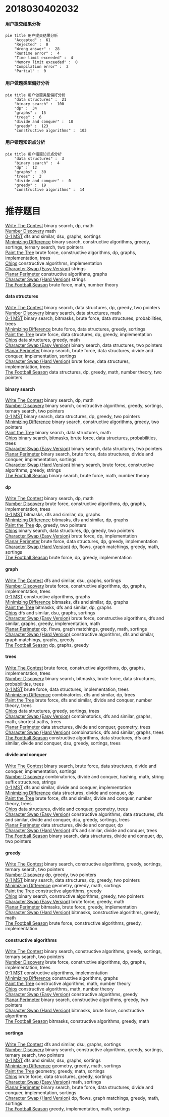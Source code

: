 # 2018030402032
<!-- tabs:start -->
#### **用户提交结果分析**

```mermaid
pie title 用户提交结果分析
    "Accepted" :  61
    "Rejected" :  0
    "Wrong answer" :  28
    "Runtime error" :  4
    "Time limit exceeded" :  4
    "Memory limit exceeded" :  0
    "Compilation error" :  2
    "Partial" :  0
```
#### **用户做题类型偏好分析**

```mermaid
pie title 用户做题类型偏好分析
    "data structures" :  21
    "binary search" :  100
    "dp" :  34
    "graphs" :  15
    "trees" :  6
    "divide and conquer" :  18
    "greedy" :  123
    "constructive algorithms" :  103
```
#### **用户错题知识点分析**

```mermaid
pie title 用户错题知识点分析
    "data structures" :  3
    "binary search" :  4
    "dp" :  12
    "graphs" :  30
    "trees" :  3
    "divide and conquer" :  0
    "greedy" :  19
    "constructive algorithms" :  14
```
<!-- tabs:end -->
# 推荐题目
[Write The Contest](http://codeforces.com/problemset/problem/1056/F)		binary search,
                        dp,
                        math		  
[Number Discovery](http://codeforces.com/problemset/problem/1242/D)		math		  
[0-1 MST](https://codeforces.com/contest/1243/problem/D)		dfs and similar,
                        dsu,
                        graphs,
                        sortings		  
[Minimizing Difference](http://codeforces.com/problemset/problem/1244/E)		binary search,
                        constructive algorithms,
                        greedy,
                        sortings,
                        ternary search,
                        two pointers		  
[Paint the Tree](http://codeforces.com/problemset/problem/1244/D)		brute force,
                        constructive algorithms,
                        dp,
                        graphs,
                        implementation,
                        trees		  
[Chips](http://codeforces.com/problemset/problem/1244/F)		constructive algorithms,
                        implementation		  
[Character Swap (Easy Version)](http://codeforces.com/problemset/problem/1243/B1)		strings		  
[Planar Perimeter](http://codeforces.com/problemset/problem/1242/E)		constructive algorithms,
                        graphs		  
[Character Swap (Hard Version)](http://codeforces.com/problemset/problem/1243/B2)		strings		  
[The Football Season](http://codeforces.com/problemset/problem/1244/C)		brute force,
                        math,
                        number theory		  
<!-- tabs:start -->
#### **data structures**
[Write The Contest](http://codeforces.com/problemset/problem/1492/C)		binary search,
                        data structures,
                        dp,
                        greedy,
                        two pointers		  
[Number Discovery](http://codeforces.com/problemset/problem/1490/G)		binary search,
                        data structures,
                        math		  
[0-1 MST](http://codeforces.com/problemset/problem/1479/D)		binary search,
                        bitmasks,
                        brute force,
                        data structures,
                        probabilities,
                        trees		  
[Minimizing Difference](http://codeforces.com/problemset/problem/1497/A)		brute force,
                        data structures,
                        greedy,
                        sortings		  
[Paint the Tree](http://codeforces.com/problemset/problem/1491/C)		brute force,
                        data structures,
                        dp,
                        greedy,
                        implementation		  
[Chips](http://codeforces.com/problemset/problem/1492/B)		data structures,
                        greedy,
                        math		  
[Character Swap (Easy Version)](http://codeforces.com/problemset/problem/1436/E)		binary search,
                        data structures,
                        two pointers		  
[Planar Perimeter](http://codeforces.com/problemset/problem/1461/D)		binary search,
                        brute force,
                        data structures,
                        divide and conquer,
                        implementation,
                        sortings		  
[Character Swap (Hard Version)](http://codeforces.com/problemset/problem/1511/C)		brute force,
                        data structures,
                        implementation,
                        trees		  
[The Football Season](http://codeforces.com/problemset/problem/1497/E1)		data structures,
                        dp,
                        greedy,
                        math,
                        number theory,
                        two pointers		  
#### **binary search**
[Write The Contest](http://codeforces.com/problemset/problem/1056/F)		binary search,
                        dp,
                        math		  
[Number Discovery](http://codeforces.com/problemset/problem/1244/E)		binary search,
                        constructive algorithms,
                        greedy,
                        sortings,
                        ternary search,
                        two pointers		  
[0-1 MST](http://codeforces.com/problemset/problem/1492/C)		binary search,
                        data structures,
                        dp,
                        greedy,
                        two pointers		  
[Minimizing Difference](http://codeforces.com/problemset/problem/1463/D)		binary search,
                        constructive algorithms,
                        greedy,
                        two pointers		  
[Paint the Tree](http://codeforces.com/problemset/problem/1490/G)		binary search,
                        data structures,
                        math		  
[Chips](http://codeforces.com/problemset/problem/1479/D)		binary search,
                        bitmasks,
                        brute force,
                        data structures,
                        probabilities,
                        trees		  
[Character Swap (Easy Version)](http://codeforces.com/problemset/problem/1436/E)		binary search,
                        data structures,
                        two pointers		  
[Planar Perimeter](http://codeforces.com/problemset/problem/1461/D)		binary search,
                        brute force,
                        data structures,
                        divide and conquer,
                        implementation,
                        sortings		  
[Character Swap (Hard Version)](http://codeforces.com/problemset/problem/1493/C)		binary search,
                        brute force,
                        constructive algorithms,
                        greedy,
                        strings		  
[The Football Season](http://codeforces.com/problemset/problem/1487/D)		binary search,
                        brute force,
                        math,
                        number theory		  
#### **dp**
[Write The Contest](http://codeforces.com/problemset/problem/1056/F)		binary search,
                        dp,
                        math		  
[Number Discovery](http://codeforces.com/problemset/problem/1244/D)		brute force,
                        constructive algorithms,
                        dp,
                        graphs,
                        implementation,
                        trees		  
[0-1 MST](https://codeforces.com/contest/1243/problem/E)		bitmasks,
                        dfs and similar,
                        dp,
                        graphs		  
[Minimizing Difference](http://codeforces.com/problemset/problem/1242/C)		bitmasks,
                        dfs and similar,
                        dp,
                        graphs		  
[Paint the Tree](https://codeforces.com/contest/1240/problem/B)		dp,
                        greedy,
                        two pointers		  
[Chips](http://codeforces.com/problemset/problem/1492/C)		binary search,
                        data structures,
                        dp,
                        greedy,
                        two pointers		  
[Character Swap (Easy Version)](https://codeforces.com/contest/1457/problem/C)		brute force,
                        dp,
                        implementation		  
[Planar Perimeter](http://codeforces.com/problemset/problem/1491/C)		brute force,
                        data structures,
                        dp,
                        greedy,
                        implementation		  
[Character Swap (Hard Version)](http://codeforces.com/problemset/problem/1437/C)		dp,
                        flows,
                        graph matchings,
                        greedy,
                        math,
                        sortings		  
[The Football Season](http://codeforces.com/problemset/problem/1499/B)		brute force,
                        dp,
                        greedy,
                        implementation		  
#### **graph**
[Write The Contest](https://codeforces.com/contest/1243/problem/D)		dfs and similar,
                        dsu,
                        graphs,
                        sortings		  
[Number Discovery](http://codeforces.com/problemset/problem/1244/D)		brute force,
                        constructive algorithms,
                        dp,
                        graphs,
                        implementation,
                        trees		  
[0-1 MST](http://codeforces.com/problemset/problem/1242/E)		constructive algorithms,
                        graphs		  
[Minimizing Difference](https://codeforces.com/contest/1243/problem/E)		bitmasks,
                        dfs and similar,
                        dp,
                        graphs		  
[Paint the Tree](http://codeforces.com/problemset/problem/1242/C)		bitmasks,
                        dfs and similar,
                        dp,
                        graphs		  
[Chips](http://codeforces.com/problemset/problem/1242/B)		dfs and similar,
                        dsu,
                        graphs,
                        sortings		  
[Character Swap (Easy Version)](http://codeforces.com/problemset/problem/1487/C)		brute force,
                        constructive algorithms,
                        dfs and similar,
                        graphs,
                        greedy,
                        implementation,
                        math		  
[Planar Perimeter](http://codeforces.com/problemset/problem/1437/C)		dp,
                        flows,
                        graph matchings,
                        greedy,
                        math,
                        sortings		  
[Character Swap (Hard Version)](http://codeforces.com/problemset/problem/1470/D)		constructive algorithms,
                        dfs and similar,
                        graph matchings,
                        graphs,
                        greedy		  
[The Football Season](http://codeforces.com/problemset/problem/1476/C)		dp,
                        graphs,
                        greedy		  
#### **trees**
[Write The Contest](http://codeforces.com/problemset/problem/1244/D)		brute force,
                        constructive algorithms,
                        dp,
                        graphs,
                        implementation,
                        trees		  
[Number Discovery](http://codeforces.com/problemset/problem/1479/D)		binary search,
                        bitmasks,
                        brute force,
                        data structures,
                        probabilities,
                        trees		  
[0-1 MST](http://codeforces.com/problemset/problem/1511/C)		brute force,
                        data structures,
                        implementation,
                        trees		  
[Minimizing Difference](http://codeforces.com/problemset/problem/1499/F)		combinatorics,
                        dfs and similar,
                        dp,
                        trees		  
[Paint the Tree](http://codeforces.com/problemset/problem/1491/E)		brute force,
                        dfs and similar,
                        divide and conquer,
                        number theory,
                        trees		  
[Chips](http://codeforces.com/problemset/problem/1466/D)		data structures,
                        greedy,
                        sortings,
                        trees		  
[Character Swap (Easy Version)](http://codeforces.com/problemset/problem/1495/D)		combinatorics,
                        dfs and similar,
                        graphs,
                        math,
                        shortest paths,
                        trees		  
[Planar Perimeter](http://codeforces.com/problemset/problem/1303/G)		data structures,
                        divide and conquer,
                        geometry,
                        trees		  
[Character Swap (Hard Version)](http://codeforces.com/problemset/problem/1454/E)		combinatorics,
                        dfs and similar,
                        graphs,
                        trees		  
[The Football Season](http://codeforces.com/problemset/problem/1494/D)		constructive algorithms,
                        data structures,
                        dfs and similar,
                        divide and conquer,
                        dsu,
                        greedy,
                        sortings,
                        trees		  
#### **divide and conquer**
[Write The Contest](http://codeforces.com/problemset/problem/1461/D)		binary search,
                        brute force,
                        data structures,
                        divide and conquer,
                        implementation,
                        sortings		  
[Number Discovery](http://codeforces.com/problemset/problem/1466/G)		combinatorics,
                        divide and conquer,
                        hashing,
                        math,
                        string suffix structures,
                        strings		  
[0-1 MST](http://codeforces.com/problemset/problem/1490/D)		dfs and similar,
                        divide and conquer,
                        implementation		  
[Minimizing Difference](https://codeforces.com/contest/1483/problem/C)		data structures,
                        divide and conquer,
                        dp		  
[Paint the Tree](http://codeforces.com/problemset/problem/1491/E)		brute force,
                        dfs and similar,
                        divide and conquer,
                        number theory,
                        trees		  
[Chips](http://codeforces.com/problemset/problem/1303/G)		data structures,
                        divide and conquer,
                        geometry,
                        trees		  
[Character Swap (Easy Version)](http://codeforces.com/problemset/problem/1494/D)		constructive algorithms,
                        data structures,
                        dfs and similar,
                        divide and conquer,
                        dsu,
                        greedy,
                        sortings,
                        trees		  
[Planar Perimeter](http://codeforces.com/problemset/problem/1482/E)		data structures,
                        divide and conquer,
                        dp		  
[Character Swap (Hard Version)](http://codeforces.com/problemset/problem/566/C)		dfs and similar,
                        divide and conquer,
                        trees		  
[The Football Season](http://codeforces.com/problemset/problem/1428/F)		binary search,
                        data structures,
                        divide and conquer,
                        dp,
                        two pointers		  
#### **greedy**
[Write The Contest](http://codeforces.com/problemset/problem/1244/E)		binary search,
                        constructive algorithms,
                        greedy,
                        sortings,
                        ternary search,
                        two pointers		  
[Number Discovery](https://codeforces.com/contest/1240/problem/B)		dp,
                        greedy,
                        two pointers		  
[0-1 MST](http://codeforces.com/problemset/problem/1492/C)		binary search,
                        data structures,
                        dp,
                        greedy,
                        two pointers		  
[Minimizing Difference](https://codeforces.com/contest/1496/problem/C)		geometry,
                        greedy,
                        math,
                        sortings		  
[Paint the Tree](http://codeforces.com/problemset/problem/1493/A)		constructive algorithms,
                        greedy		  
[Chips](http://codeforces.com/problemset/problem/1463/D)		binary search,
                        constructive algorithms,
                        greedy,
                        two pointers		  
[Character Swap (Easy Version)](http://codeforces.com/problemset/problem/1462/C)		brute force,
                        greedy,
                        math		  
[Planar Perimeter](http://codeforces.com/problemset/problem/1494/B)		bitmasks,
                        brute force,
                        greedy,
                        implementation		  
[Character Swap (Hard Version)](http://codeforces.com/problemset/problem/1492/D)		bitmasks,
                        constructive algorithms,
                        greedy,
                        math		  
[The Football Season](https://codeforces.com/contest/1483/problem/A)		brute force,
                        constructive algorithms,
                        greedy,
                        implementation		  
#### **constructive algorithms**
[Write The Contest](http://codeforces.com/problemset/problem/1244/E)		binary search,
                        constructive algorithms,
                        greedy,
                        sortings,
                        ternary search,
                        two pointers		  
[Number Discovery](http://codeforces.com/problemset/problem/1244/D)		brute force,
                        constructive algorithms,
                        dp,
                        graphs,
                        implementation,
                        trees		  
[0-1 MST](http://codeforces.com/problemset/problem/1244/F)		constructive algorithms,
                        implementation		  
[Minimizing Difference](http://codeforces.com/problemset/problem/1242/E)		constructive algorithms,
                        graphs		  
[Paint the Tree](https://codeforces.com/contest/1243/problem/C)		constructive algorithms,
                        math,
                        number theory		  
[Chips](http://codeforces.com/problemset/problem/1242/A)		constructive algorithms,
                        math,
                        number theory		  
[Character Swap (Easy Version)](http://codeforces.com/problemset/problem/1493/A)		constructive algorithms,
                        greedy		  
[Planar Perimeter](http://codeforces.com/problemset/problem/1463/D)		binary search,
                        constructive algorithms,
                        greedy,
                        two pointers		  
[Character Swap (Hard Version)](https://codeforces.com/contest/1456/problem/B)		bitmasks,
                        brute force,
                        constructive algorithms		  
[The Football Season](http://codeforces.com/problemset/problem/1492/D)		bitmasks,
                        constructive algorithms,
                        greedy,
                        math		  
#### **sortings**
[Write The Contest](https://codeforces.com/contest/1243/problem/D)		dfs and similar,
                        dsu,
                        graphs,
                        sortings		  
[Number Discovery](http://codeforces.com/problemset/problem/1244/E)		binary search,
                        constructive algorithms,
                        greedy,
                        sortings,
                        ternary search,
                        two pointers		  
[0-1 MST](http://codeforces.com/problemset/problem/1242/B)		dfs and similar,
                        dsu,
                        graphs,
                        sortings		  
[Minimizing Difference](https://codeforces.com/contest/1496/problem/C)		geometry,
                        greedy,
                        math,
                        sortings		  
[Paint the Tree](http://codeforces.com/problemset/problem/1495/A)		geometry,
                        greedy,
                        math,
                        sortings		  
[Chips](http://codeforces.com/problemset/problem/1497/A)		brute force,
                        data structures,
                        greedy,
                        sortings		  
[Character Swap (Easy Version)](http://codeforces.com/problemset/problem/1427/A)		math,
                        sortings		  
[Planar Perimeter](http://codeforces.com/problemset/problem/1461/D)		binary search,
                        brute force,
                        data structures,
                        divide and conquer,
                        implementation,
                        sortings		  
[Character Swap (Hard Version)](http://codeforces.com/problemset/problem/1437/C)		dp,
                        flows,
                        graph matchings,
                        greedy,
                        math,
                        sortings		  
[The Football Season](http://codeforces.com/problemset/problem/1473/A)		greedy,
                        implementation,
                        math,
                        sortings		  
<!-- tabs:end -->
